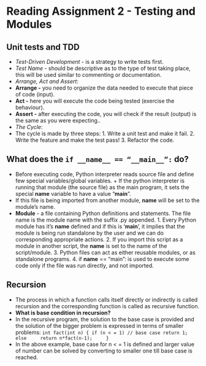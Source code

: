 # **Reading Assignment 2 - Testing and Modules**

 ## Unit tests and TDD
  + *Test-Driven Development* -  is a strategy to write tests first.
  + *Test Name* - should be descriptive as to the type of test taking place, this will be used similar to commenting or documentation.
  + *Arrange, Act and Assert*:
   + **Arrange -** you need to organize the data needed to execute that piece of code (input).
   + **Act -** here you will execute the code being tested (exercise the behaviour).
   + **Assert -** after executing the code, you will check if the result (output) is the same as you were expecting..
  + *The Cycle*:
   + The cycle is made by three steps:
    1. Write a unit test and make it fail.
    2. Write the feature and make the test pass!
    3. Refactor the code.

 ## What does the `if __name__ == “__main__”:` do?
   + Before executing code, Python interpreter reads source file and define few special variables/global variables.
    + If the python interpreter is running that module (the source file) as the main program, it sets the special __name__ variable to have a value “__main__”. 
   + If this file is being imported from another module, __name__ will be set to the module’s name.
   +  **Module** - a file containing Python definitions and statements. The file name is the module name with the suffix .py appended. 
    1. Every Python module has it’s __name__ defined and if this is ‘__main__’, it implies that the module is being run standalone by the user and we can do corresponding appropriate actions.
    2. If you import this script as a module in another script, the __name__ is set to the name of the script/module.
    3. Python files can act as either reusable modules, or as standalone programs.
    4. if __name__ == “main”: is used to execute some code only if the file was run directly, and not imported.

 ## Recursion
  + The process in which a function calls itself directly or indirectly is called recursion and the corresponding function is called as recursive function.
  + **What is base condition in recursion?**
   + In the recursive program, the solution to the base case is provided and the solution of the bigger problem is expressed in terms of smaller problems: `int fact(int n)
{
    if (n < = 1) // base case
        return 1;
    else    
        return n*fact(n-1);    
}`
   + In the above example, base case for n < = 1 is defined and larger value of number can be solved by converting to smaller one till base case is reached.
  
